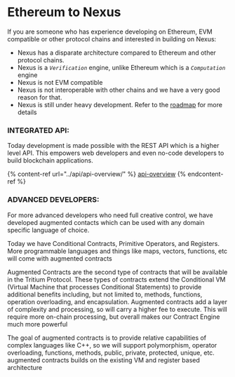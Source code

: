 # Ethereum to Nexus

If you are someone who has experience developing on Ethereum, EVM compatible or other protocol chains and interested in building on Nexus:

* Nexus has a disparate architecture compared to Ethereum and other protocol chains.
* Nexus is a _`Verification`_ engine, unlike Ethereum which is a _`Computation`_ engine
* Nexus is not EVM compatible
* Nexus is not interoperable with other chains and we have a very good reason for that.
* Nexus is still under heavy development. Refer to the [roadmap](https://nexus.io/roadmap) for more details

### INTEGRATED API:

Today development is made possible with the REST API which is a higher level API. This empowers  web developers and even no-code developers to build blockchain applications.

{% content-ref url="../api/api-overview/" %}
[api-overview](../api/api-overview/)
{% endcontent-ref %}

### ADVANCED DEVELOPERS:

For more advanced developers who need full creative control, we have developed augmented contacts which can be used with any domain specific language of choice.

Today we have Conditional Contracts, Primitive Operators, and Registers. More programmable languages and things like maps, vectors, functions, etc will come with augmented contracts

Augmented Contracts are the second type of contracts that will be available in the Tritium Protocol. These types of contracts extend the Conditional VM (Virtual Machine that processes Conditional Statements) to provide additional benefits including, but not limited to, methods, functions, operation overloading, and encapsulation. Augmented contracts add a layer of complexity and processing, so will carry a higher fee to execute. This will require more on-chain processing, but overall makes our Contract Engine much more powerful

The goal of augmented contracts is to provide relative capabilities of complex languages like C++, so we will support polymorphism, operator overloading, functions, methods, public, private, protected, unique, etc. augmented contracts builds on the existing VM and register based architecture

